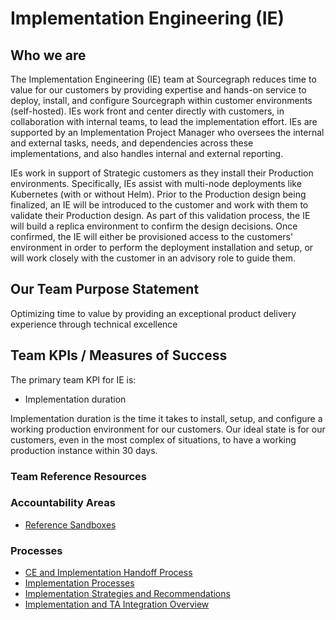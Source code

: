 # Implementation Engineering (IE)

## Who we are

The Implementation Engineering (IE) team at Sourcegraph reduces time to value for our customers by providing expertise and hands-on service to deploy, install, and configure Sourcegraph within customer environments (self-hosted). IEs work front and center directly with customers, in collaboration with internal teams, to lead the implementation effort. IEs are supported by an Implementation Project Manager who oversees the internal and external tasks, needs, and dependencies across these implementations, and also handles internal and external reporting.

IEs work in support of Strategic customers as they install their Production environments. Specifically, IEs assist with multi-node deployments like Kubernetes (with or without Helm). Prior to the Production design being finalized, an IE will be introduced to the customer and work with them to validate their Production design. As part of this validation process, the IE will build a replica environment to confirm the design decisions. Once confirmed, the IE will either be provisioned access to the customers' environment in order to perform the deployment installation and setup, or will work closely with the customer in an advisory role to guide them.

## Our Team Purpose Statement

Optimizing time to value by providing an exceptional product delivery experience through technical excellence

## Team KPIs / Measures of Success

The primary team KPI for IE is:

- Implementation duration

Implementation duration is the time it takes to install, setup, and configure a working production environment for our customers. Our ideal state is for our customers, even in the most complex of situations, to have a working production instance within 30 days.

### Team Reference Resources

### Accountability Areas

- [Reference Sandboxes](reference-sandboxes.md)

### Processes

- [CE and Implementation Handoff Process](process/ce-implementation-handoff.md)
- [Implementation Processes](process/ie-process.md)
- [Implementation Strategies and Recommendations](process/impl-strategies.md)
- [Implementation and TA Integration Overview](process/implementation-ta-handoff.md)
